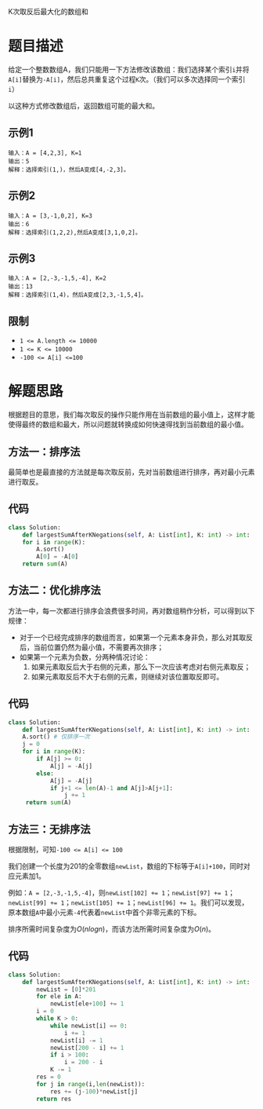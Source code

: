 K次取反后最大化的数组和

# 题目描述

给定一个整数数组A，我们只能用一下方法修改该数组：我们选择某个索引`i`并将`A[i]`替换为`-A[i]`，然后总共重复这个过程`K`次。（我们可以多次选择同一个索引`i`）

以这种方式修改数组后，返回数组可能的最大和。

## 示例1

```
输入：A = [4,2,3], K=1
输出：5
解释：选择索引(1,)，然后A变成[4,-2,3]。
```

## 示例2

```
输入：A = [3,-1,0,2], K=3
输出：6
解释：选择索引(1,2,2),然后A变成[3,1,0,2]。
```

## 示例3

```
输入：A = [2,-3,-1,5,-4], K=2
输出：13
解释：选择索引(1,4)，然后A变成[2,3,-1,5,4]。
```

## 限制

- `1 <= A.length <= 10000`
- `1 <= K <= 10000`
- `-100 <= A[i] <=100`

# 解题思路

根据题目的意思，我们每次取反的操作只能作用在当前数组的最小值上，这样才能使得最终的数组和最大，所以问题就转换成如何快速得找到当前数组的最小值。

## 方法一：排序法

最简单也是最直接的方法就是每次取反前，先对当前数组进行排序，再对最小元素进行取反。

## 代码

```python
class Solution:
    def largestSumAfterKNegations(self, A: List[int], K: int) -> int:
    for i in range(K):
    	A.sort()
    	A[0] = -A[0]
    return sum(A)
```

## 方法二：优化排序法

方法一中，每一次都进行排序会浪费很多时间，再对数组稍作分析，可以得到以下规律：

- 对于一个已经完成排序的数组而言，如果第一个元素本身非负，那么对其取反后，当前位置仍然为最小值，不需要再次排序；
- 如果第一个元素为负数，分两种情况讨论：
  1. 如果元素取反后大于右侧的元素，那么下一次应该考虑对右侧元素取反；
  2. 如果元素取反后不大于右侧的元素，则继续对该位置取反即可。

## 代码

```python
class Solution:
    def largestSumAfterKNegations(self, A: List[int], K: int) -> int:
    A.sort() # 仅排序一次
    j = 0
    for i in range(K):
        if A[j] >= 0:
            A[j] = -A[j]
        else:
            A[j] = -A[j]
            if j+1 <= len(A)-1 and A[j]>A[j+1]:
                j += 1
     return sum(A)
```

## 方法三：无排序法

根据限制，可知`-100 <= A[i] <= 100`

我们创建一个长度为201的全零数组`newList`，数组的下标等于`A[i]+100`，同时对应元素加1。

例如：`A = [2,-3,-1,5,-4]`，则`newList[102] += 1`；`newList[97] += 1`；`newList[99] += 1`；`newList[105] += 1`；`newList[96] += 1`。我们可以发现，原本数组`A`中最小元素`-4`代表着`newList`中首个非零元素的下标。

排序所需时间复杂度为$O(nlogn)$，而该方法所需时间复杂度为$O(n)$。

## 代码

```python
class Solution:
    def largestSumAfterKNegations(self, A: List[int], K: int) -> int:
        newList = [0]*201
        for ele in A:
            newList[ele+100] += 1
        i = 0
        while K > 0:
            while newList[i] == 0:
                i += 1
            newList[i] -= 1
            newList[200 - i] += 1
            if i > 100:
                i = 200 - i
            K -= 1
        res = 0
        for j in range(i,len(newList)):
            res += (j-100)*newList[j]
        return res
```

